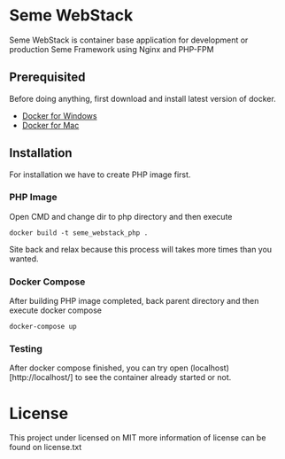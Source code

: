 # Seme WebStack
Seme WebStack is container base application for development or production Seme Framework using Nginx and PHP-FPM

## Prerequisited
Before doing anything, first download and install latest version of docker.
- [Docker for Windows](https://hub.docker.com/editions/community/docker-ce-desktop-windows/)
- [Docker for Mac](https://hub.docker.com/editions/community/docker-ce-desktop-mac/)

## Installation
For installation we have to create PHP image first.

### PHP Image
Open CMD and change dir to php directory and then execute

```CLI
docker build -t seme_webstack_php .
```
Site back and relax because this process will takes more times than you wanted.

### Docker Compose
After building PHP image completed, back parent directory and then execute docker compose


```CLI
docker-compose up
```

### Testing
After docker compose finished, you can try open (localhost)[http://localhost/] to see the container already started or not.

# License
This project under licensed on MIT more information of license can be found on license.txt
